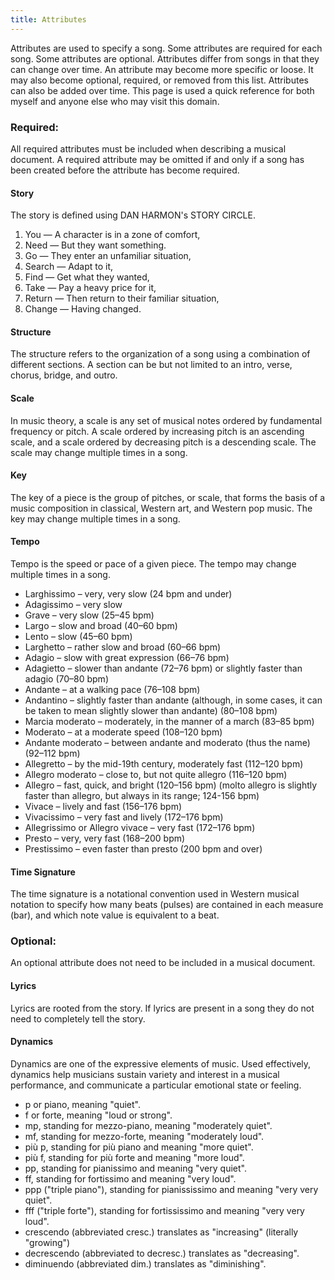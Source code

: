 ```yaml
---
title: Attributes
---
```


Attributes are used to specify a song. Some attributes are required for each song. Some attributes are optional. Attributes differ from songs in that they can change over time. An attribute may become more specific or loose. It may also become optional, required, or removed from this list. Attributes can also be added over time. This page is used a quick reference for both myself and anyone else who may visit this domain.

### Required: 
All required attributes must be included when describing a musical document. A required attribute may be omitted if and only if a song has been created before the attribute has become required.

#### Story
The story is defined using DAN HARMON's STORY CIRCLE.
1. You — A character is in a zone of comfort,
2. Need — But they want something.
3. Go — They enter an unfamiliar situation,
4. Search — Adapt to it,
5. Find — Get what they wanted, 
6. Take — Pay a heavy price for it, 
7. Return — Then return to their familiar situation, 
8. Change — Having changed.

#### Structure
The structure refers to the organization of a song using a combination of different sections. A section can be but not limited to an intro, verse, chorus, bridge, and outro.

#### Scale
In music theory, a scale is any set of musical notes ordered by fundamental frequency or pitch. A scale ordered by increasing pitch is an ascending scale, and a scale ordered by decreasing pitch is a descending scale. The scale may change multiple times in a song.

#### Key
The key of a piece is the group of pitches, or scale, that forms the basis of a music composition in classical, Western art, and Western pop music. The key may change multiple times in a song.

#### Tempo
Tempo is the speed or pace of a given piece. The tempo may change multiple times in a song.

* Larghissimo – very, very slow (24 bpm and under)
* Adagissimo – very slow
* Grave – very slow (25–45 bpm)
* Largo – slow and broad (40–60 bpm)
* Lento – slow (45–60 bpm)
* Larghetto – rather slow and broad (60–66 bpm)
* Adagio – slow with great expression (66–76 bpm)
* Adagietto – slower than andante (72–76 bpm) or slightly faster than adagio (70–80 bpm)
* Andante – at a walking pace (76–108 bpm)
* Andantino – slightly faster than andante (although, in some cases, it can be taken to mean slightly slower than andante) (80–108 bpm)
* Marcia moderato – moderately, in the manner of a march (83–85 bpm)
* Moderato – at a moderate speed (108–120 bpm)
* Andante moderato – between andante and moderato (thus the name) (92–112 bpm)
* Allegretto – by the mid-19th century, moderately fast (112–120 bpm)
* Allegro moderato – close to, but not quite allegro (116–120 bpm)
* Allegro – fast, quick, and bright (120–156 bpm) (molto allegro is slightly faster than allegro, but always in its range; 124-156 bpm)
* Vivace – lively and fast (156–176 bpm)
* Vivacissimo – very fast and lively (172–176 bpm)
* Allegrissimo or Allegro vivace – very fast (172–176 bpm)
* Presto – very, very fast (168–200 bpm)
* Prestissimo – even faster than presto (200 bpm and over)

#### Time Signature
The time signature is a notational convention used in Western musical notation to specify how many beats (pulses) are contained in each measure (bar), and which note value is equivalent to a beat.

### Optional: 
An optional attribute does not need to be included in a musical document.

#### Lyrics
Lyrics are rooted from the story. If lyrics are present in a song they do not need to completely tell the story.

#### Dynamics
Dynamics are one of the expressive elements of music. Used effectively, dynamics help musicians sustain variety and interest in a musical performance, and communicate a particular emotional state or feeling.
* p or piano, meaning "quiet".
* f or forte, meaning "loud or strong".
* mp, standing for mezzo-piano, meaning "moderately quiet".
* mf, standing for mezzo-forte, meaning "moderately loud".
* più p, standing for più piano and meaning "more quiet".
* più f, standing for più forte and meaning "more loud".
* pp, standing for pianissimo and meaning "very quiet".
* ff, standing for fortissimo and meaning "very loud".
* ppp ("triple piano"), standing for pianississimo and meaning "very very quiet".
* fff ("triple forte"), standing for fortississimo and meaning "very very loud".
* crescendo (abbreviated cresc.) translates as "increasing" (literally "growing")
* decrescendo (abbreviated to decresc.) translates as "decreasing".
* diminuendo (abbreviated dim.) translates as "diminishing".

